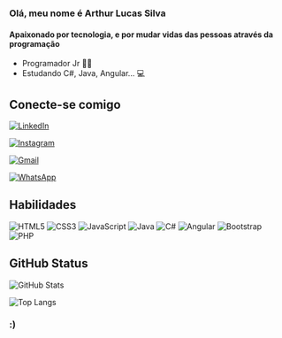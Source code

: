 
### Olá, meu nome é Arthur Lucas Silva

#### Apaixonado por tecnologia, e por mudar vidas das pessoas através da programação 

- Programador Jr 👨‍💻
- Estudando C#, Java, Angular... 💻


## Conecte-se comigo
[![LinkedIn](https://img.shields.io/badge/LinkedIn-000?style=for-the-badge&logo=linkedin&logoColor=0E76A8)](https://www.linkedin.com/in/arthur-lucas-546b401a2/)

[![Instagram](https://img.shields.io/badge/Instagram-000?style=for-the-badge&logo=instagram)](https://www.instagram.com/thurr.lucas/?hl=pt-br)

[![Gmail](https://img.shields.io/badge/gmail-000?style=for-the-badge&logo=gmail)](mailto:arthur3dlucas@gmail.com)



[![WhatsApp](https://img.shields.io/badge/WhatsApp-000?style=for-the-badge&logo=whatsapp)](https://wa.me/5511952475547)

## Habilidades

![HTML5](https://img.shields.io/badge/HTML5-000?style=for-the-badge&logo=html5)
![CSS3](https://img.shields.io/badge/CSS3-000?style=for-the-badge&logo=css3&logoColor=264CE4)
![JavaScript](https://img.shields.io/badge/JavaScript-000?style=for-the-badge&logo=javascript)
![Java](https://img.shields.io/badge/Java-ED8B00?style=for-the-badge&logo=openjdk&logoColor=black)
![C#](https://img.shields.io/badge/C%23-000?style=for-the-badge&logo=c-sharp&logoColor=823085)
![Angular](https://img.shields.io/badge/Angular-000?style=for-the-badge&logo=angular&logoColor=C3002F)
![Bootstrap](https://img.shields.io/badge/Bootstrap-563D7C?style=for-the-badge&logo=bootstrap&logoColor=white)
![PHP](	https://img.shields.io/badge/PHP-777BB4?style=for-the-badge&logo=php&logoColor=white)
	

## GitHub Status
![GitHub Stats](https://github-readme-stats.vercel.app/api?username=arthurluccas&theme=transparent&bg_color=000&border_color=30A3DC&show_icons=true&icon_color=30A3DC&title_color=E94D5F&text_color=FFF)

![Top Langs](https://github-readme-stats-git-masterrstaa-rickstaa.vercel.app/api/top-langs/?username=arthurluccas&layout=compact&bg_color=000&border_color=30A3DC&title_color=E94D5F&text_color=FFF)


### :)




